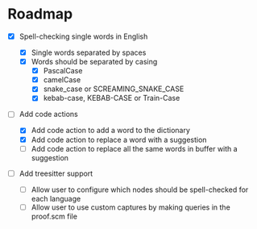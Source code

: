 # Roadmap

- [x] Spell-checking single words in English

  - [x] Single words separated by spaces
  - [x] Words should be separated by casing
    - [x] PascalCase
    - [x] camelCase
    - [x] snake_case or SCREAMING_SNAKE_CASE
    - [x] kebab-case, KEBAB-CASE or Train-Case

- [ ] Add code actions

  - [x] Add code action to add a word to the dictionary
  - [x] Add code action to replace a word with a suggestion
  - [ ] Add code action to replace all the same words in buffer with a suggestion

- [ ] Add treesitter support
  - [ ] Allow user to configure which nodes should be spell-checked for
        each language
  - [ ] Allow user to use custom captures by making queries in the
        proof.scm file
